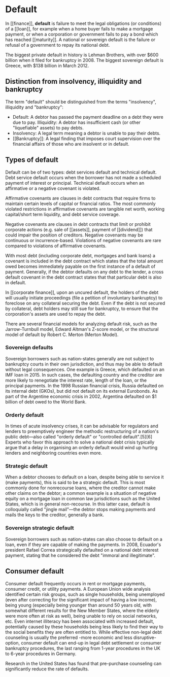 # Default

In [[finance]], **default** is failure to meet the legal obligations (or conditions) of a [[loan]], for example when a home buyer fails to make a mortgage payment, or when a corporation or government fails to pay a bond which has reached [[maturity]]. A national or sovereign default is the failure or refusal of a government to repay its national debt.

The biggest private default in history is Lehman Brothers, with over $600 billion when it filed for bankruptcy in 2008. The biggest sovereign default is Greece, with $138 billion in March 2012.

## Distinction from insolvency, illiquidity and bankruptcy
The term "default" should be distinguished from the terms "insolvency", illiquidity and "bankruptcy":
- Default: A debtor has passed the payment deadline on a debt they were due to pay.
    Illiquidity: A debtor has insufficient cash (or other "liquefiable" assets) to pay debts.
- Insolvency: A legal term meaning a debtor is unable to pay their debts.
- [[Bankruptcy]]: A legal finding that imposes court supervision over the financial affairs of those who are insolvent or in default.

## Types of default
Default can be of two types: debt services default and technical default. Debt service default occurs when the borrower has not made a scheduled payment of interest or principal. Technical default occurs when an affirmative or a negative covenant is violated.

Affirmative covenants are clauses in debt contracts that require firms to maintain certain levels of capital or financial ratios. The most commonly violated restrictions in affirmative covenants are tangible net worth, working capital/short term liquidity, and debt service coverage.

Negative covenants are clauses in debt contracts that limit or prohibit corporate actions (e.g. sale of [[assets]], payment of [[dividend]]) that could impair the position of creditors. Negative covenants may be continuous or incurrence-based. Violations of negative covenants are rare compared to violations of affirmative covenants.

With most debt (including corporate debt, mortgages and bank loans) a covenant is included in the debt contract which states that the total amount owed becomes immediately payable on the first instance of a default of payment. Generally, if the debtor defaults on any debt to the lender, a cross default covenant in the debt contract states that that particular debt is also in default.

In [[corporate finance]], upon an uncured default, the holders of the debt will usually initiate proceedings (file a petition of involuntary bankruptcy) to foreclose on any collateral securing the debt. Even if the debt is not secured by collateral, debt holders may still sue for bankruptcy, to ensure that the corporation's assets are used to repay the debt.

There are several financial models for analyzing default risk, such as the Jarrow-Turnbull model, Edward Altman's Z-score model, or the structural model of default by Robert C. Merton (Merton Model).

### **Sovereign defaults**
Sovereign borrowers such as nation-states generally are not subject to bankruptcy courts in their own jurisdiction, and thus may be able to default without legal consequences. One example is Greece, which defaulted on an IMF loan in 2015. In such cases, the defaulting country and the creditor are more likely to renegotiate the interest rate, length of the loan, or the principal payments. In the 1998 Russian financial crisis, Russia defaulted on its internal debt (GKOs), but did not default on its external Eurobonds. As part of the Argentine economic crisis in 2002, Argentina defaulted on $1 billion of debt owed to the World Bank.

### **Orderly default**
In times of acute insolvency crises, it can be advisable for regulators and lenders to preemptively engineer the methodic restructuring of a nation's public debt—also called "orderly default" or "controlled default".[5][6] Experts who favor this approach to solve a national debt crisis typically argue that a delay in organising an orderly default would wind up hurting lenders and neighboring countries even more.

### **Strategic default**
When a debtor chooses to default on a loan, despite being able to service it (make payments), this is said to be a strategic default. This is most commonly done for nonrecourse loans, where the creditor cannot make other claims on the debtor; a common example is a situation of negative equity on a mortgage loan in common law jurisdictions such as the United States, which is in general non-recourse. In this latter case, default is colloquially called "jingle mail"—the debtor stops making payments and mails the keys to the creditor, generally a bank.

### **Sovereign strategic default**
Sovereign borrowers such as nation-states can also choose to default on a loan, even if they are capable of making the payments. In 2008, Ecuador's president Rafael Correa strategically defaulted on a national debt interest payment, stating that he considered the debt "immoral and illegitimate".

## Consumer default
Consumer default frequently occurs in rent or mortgage payments, consumer credit, or utility payments. A European Union wide analysis identified certain risk groups, such as single households, being unemployed (even after correcting for the significant impact of having a low income), being young (especially being younger than around 50 years old, with somewhat different results for the New Member States, where the elderly were more often at risk as well), being unable to rely on social networks, etc. Even internet illiteracy has been associated with increased default, potentially caused by these households being less likely to find their way to the social benefits they are often entitled to. While effective non-legal debt counseling is usually the preferred -more economic and less disruptive- option, consumer default can end-up in legal debt settlement or consumer bankruptcy procedures, the last ranging from 1-year procedures in the UK to 6-year procedures in Germany.

Research in the United States has found that pre-purchase counseling can significantly reduce the rate of defaults.